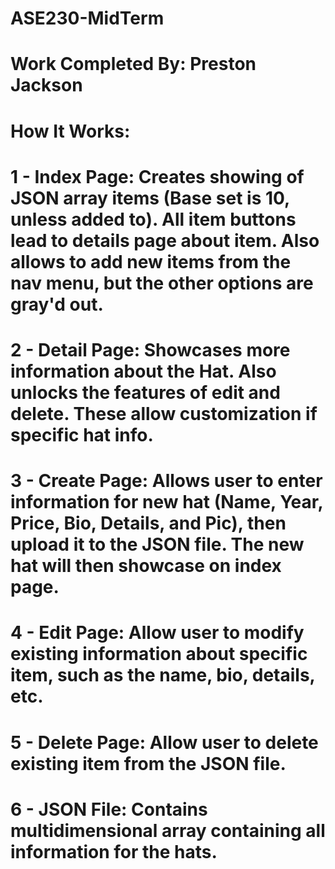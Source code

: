 # ASE230-MidTerm
# Work Completed By: Preston Jackson

# How It Works:
# 1 - Index Page: Creates showing of JSON array items (Base set is 10, unless added to). All item buttons lead to details page about item. Also allows to add new items from the nav menu, but the other options are gray'd out.
# 2 - Detail Page: Showcases more information about the Hat. Also unlocks the features of edit and delete. These allow customization if specific hat info.
# 3 - Create Page: Allows user to enter information for new hat (Name, Year, Price, Bio, Details, and Pic), then upload it to the JSON file. The new hat will then showcase on index page.
# 4 - Edit Page: Allow user to modify existing information about specific item, such as the name, bio, details, etc.
# 5 - Delete Page: Allow user to delete existing item from the JSON file.
# 6 - JSON File: Contains multidimensional array containing all information for the hats.
